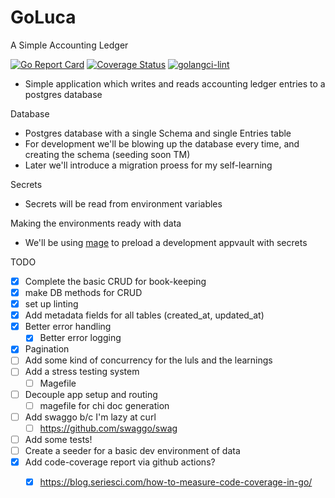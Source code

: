 # GoLuca

A Simple Accounting Ledger

[![Go Report Card](https://goreportcard.com/badge/github.com/abelgoodwin1988/GoLuca)](https://goreportcard.com/report/github.com/abelgoodwin1988/GoLuca) [![Coverage Status](https://coveralls.io/repos/github/abelgoodwin1988/GoLuca/badge.svg?branch=main)](https://coveralls.io/github/abelgoodwin1988/GoLuca?branch=main) [![golangci-lint](https://github.com/abelgoodwin1988/GoLuca/actions/workflows/golint-ci.yml/badge.svg)](https://github.com/abelgoodwin1988/GoLuca/actions/workflows/golint-ci.yml)

- Simple application which writes and reads accounting ledger entries to a postgres database

Database

- Postgres database with a single Schema and single Entries table
- For development we'll be blowing up the database every time, and creating the schema (seeding soon TM)
- Later we'll introduce a migration proess for my self-learning

Secrets

- Secrets will be read from environment variables

Making the environments ready with data

- We'll be using [mage](https://magefile.org/) to preload a development appvault with secrets

TODO

- [x] Complete the basic CRUD for book-keeping
- [x] make DB methods for CRUD
- [x] set up linting
- [x] Add metadata fields for all tables (created_at, updated_at)
- [x] Better error handling
    - [x] Better error logging
- [x] Pagination
- [ ] Add some kind of concurrency for the luls and the learnings
- [ ] Add a stress testing system
    - [ ] Magefile
- [ ] Decouple app setup and routing
    - [ ] magefile for chi doc generation
- [ ] Add swaggo b/c I'm lazy at curl
    - [ ] https://github.com/swaggo/swag
- [ ] Add some tests!
- [ ] Create a seeder for a basic dev environment of data
- [x] Add code-coverage report via github actions?
    - [x] https://blog.seriesci.com/how-to-measure-code-coverage-in-go/

